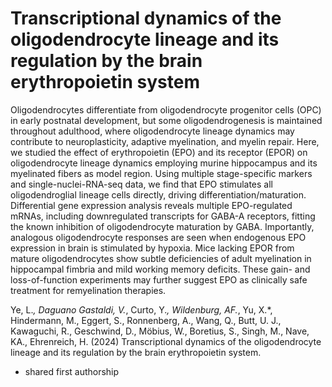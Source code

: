 # Transcriptional dynamics of the oligodendrocyte lineage and its regulation by the brain erythropoietin system

Oligodendrocytes differentiate from oligodendrocyte progenitor cells (OPC) in early postnatal development, but some oligodendrogenesis is maintained throughout adulthood, where oligodendrocyte lineage dynamics may contribute to neuroplasticity, adaptive myelination, and myelin repair. Here, we studied the effect of erythropoietin (EPO) and its receptor (EPOR) on oligodendrocyte lineage dynamics employing murine hippocampus and its myelinated fibers as model region. Using multiple stage-specific markers and single-nuclei-RNA-seq data, we find that EPO stimulates all oligodendroglial lineage cells directly, driving differentiation/maturation. Differential gene expression analysis reveals multiple EPO-regulated mRNAs, including downregulated transcripts for GABA-A receptors, fitting the known inhibition of oligodendrocyte maturation by GABA. Importantly, analogous oligodendrocyte responses are seen when endogenous EPO expression in brain is stimulated by hypoxia. Mice lacking EPOR from mature oligodendrocytes show subtle deficiencies of adult myelination in hippocampal fimbria and mild working memory deficits. These gain- and loss-of-function experiments may further suggest EPO as clinically safe treatment for remyelination therapies. 

Ye, L.*, Daguano Gastaldi, V.*, Curto, Y.*, Wildenburg, AF.*, Yu, X.*, Hindermann, M., Eggert, S., Ronnenberg, A., Wang, Q., Butt, U. J., Kawaguchi, R., Geschwind, D., Möbius, W., Boretius, S., Singh, M., Nave, KA., Ehrenreich, H. (2024) Transcriptional dynamics of the oligodendrocyte lineage and its regulation by the brain erythropoietin system. 

* shared first authorship
